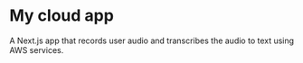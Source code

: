 # My cloud app

A Next.js app that records user audio and transcribes the audio to text using AWS services.